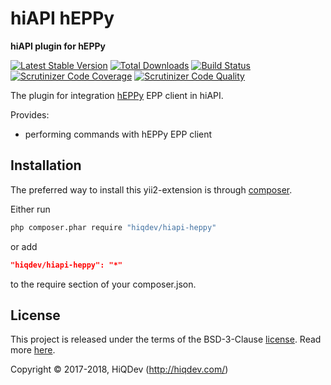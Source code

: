 # hiAPI hEPPy

**hiAPI plugin for hEPPy**

[![Latest Stable Version](https://poser.pugx.org/hiqdev/hiapi-heppy/v/stable)](https://packagist.org/packages/hiqdev/hiapi-heppy)
[![Total Downloads](https://poser.pugx.org/hiqdev/hiapi-heppy/downloads)](https://packagist.org/packages/hiqdev/hiapi-heppy)
[![Build Status](https://img.shields.io/travis/hiqdev/hiapi-heppy.svg)](https://travis-ci.org/hiqdev/hiapi-heppy)
[![Scrutinizer Code Coverage](https://img.shields.io/scrutinizer/coverage/g/hiqdev/hiapi-heppy.svg)](https://scrutinizer-ci.com/g/hiqdev/hiapi-heppy/)
[![Scrutinizer Code Quality](https://img.shields.io/scrutinizer/g/hiqdev/hiapi-heppy.svg)](https://scrutinizer-ci.com/g/hiqdev/hiapi-heppy/)

The plugin for integration [hEPPy] EPP client in hiAPI.

Provides:

- performing commands with hEPPy EPP client

[hEPPy]: https://github.com/hiqdev/heppy

## Installation

The preferred way to install this yii2-extension is through [composer](http://getcomposer.org/download/).

Either run

```sh
php composer.phar require "hiqdev/hiapi-heppy"
```

or add

```json
"hiqdev/hiapi-heppy": "*"
```

to the require section of your composer.json.

## License

This project is released under the terms of the BSD-3-Clause [license](LICENSE).
Read more [here](http://choosealicense.com/licenses/bsd-3-clause).

Copyright © 2017-2018, HiQDev (http://hiqdev.com/)
